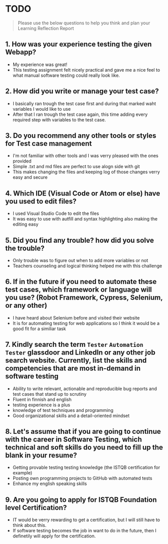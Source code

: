 
# TODO


> Please use the below questions to help you think and plan your Learning Reflection Report

## 1. How was your experience testing the given Webapp?
- My experience was great!
- This testing assignment felt nicely practical and gave me a nice feel to what manual software testing could really look like.

## 2. How did you write or manage your test case?
- I basically ran trough the test case first and during that marked waht variables I would like to use
- After that I ran trough the test case again, this time adding every required step with variables to the test case.
    
## 3. Do you recommend any other tools or styles for Test case management
 - I'm not familiar with other tools and I was verry pleased with the ones provided
 - Simple .txt and md files are perfect to use alogn side with git
 - This makes changing the files and keeping log of those changes verry easy and secure

## 4. Which IDE (Visual Code or Atom or else) have you used to edit files?
- I used Visual Studio Code to edit the files
- It was easy to use with autfill and syntax highlighting also making the editing easy

## 5. Did you find any trouble? how did you solve the trouble?
- Only trouble was to figure out when to add more variables or not
- Teachers counseling and logical thinking helped me with this challenge

## 6. If in the future if you need to automate these test cases, which framework or language will you use? (Robot Framework, Cypress, Selenium, or any other)
- I have heard about Selenium before and visited their website
- It is for automating testing for web applications so I think it would be a good fit for a similiar task

## 7. Kindly search the term `Tester` `Automation Tester` glassdoor and LinkedIn or any other job search website. Currently, list the skills and competencies that are most in-demand in software testing
- Ability to write relevant, actionable and reproducible bug reports and test cases that stand up to scrutiny
- Fluent in finnish and english
- testing experience is a plus
- knowledge of test techniques and programming
- Good organizational skills and a detail-oriented mindset

## 8. **Let's assume** that if you are going to continue with the career in Software Testing, which technical and soft skills do you need to fill up the blank in your resume?
- Getting provable testing testing knowledge (the ISTQB certification for example)
- Posting own programming projects to GitHub with automated tests
- Enhance my english speaking skills

## 9. Are you going to apply for ISTQB Foundation level Certification?
- IT would be verry rewarding to get a certification, but I will still have to think about this.
- If software testing becomes the job in want to do in the future, then I definetily will apply for the certification.





